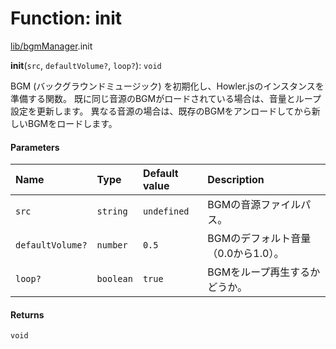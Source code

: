 # Function: init

[lib/bgmManager](../modules/lib_bgmManager.md).init

**init**(`src`, `defaultVolume?`, `loop?`): `void`

BGM (バックグラウンドミュージック) を初期化し、Howler.jsのインスタンスを準備する関数。
既に同じ音源のBGMがロードされている場合は、音量とループ設定を更新します。
異なる音源の場合は、既存のBGMをアンロードしてから新しいBGMをロードします。

#### Parameters

| Name | Type | Default value | Description |
| :------ | :------ | :------ | :------ |
| `src` | `string` | `undefined` | BGMの音源ファイルパス。 |
| `defaultVolume?` | `number` | `0.5` | BGMのデフォルト音量（0.0から1.0）。 |
| `loop?` | `boolean` | `true` | BGMをループ再生するかどうか。 |

#### Returns

`void`
